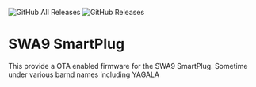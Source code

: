![GitHub All Releases](https://img.shields.io/github/downloads/maccoylton/esp-homekit-swa9-smartplug/total) 
![GitHub Releases](https://img.shields.io/github/downloads/maccoylton/esp-homekit-swa9-smartplug/latest/total)

# SWA9 SmartPlug

This provide a OTA enabled firmware for the SWA9 SmartPlug. Sometime under various barnd names including YAGALA

